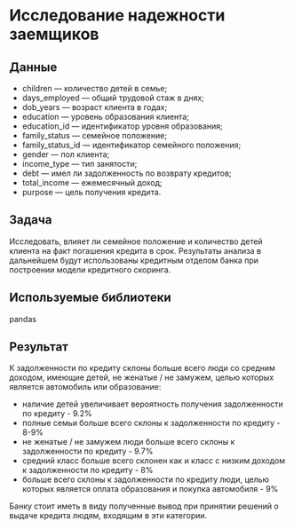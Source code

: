 # Исследование надежности заемщиков

## Данные

- children — количество детей в семье;
- days_employed — общий трудовой стаж в днях;
- dob_years — возраст клиента в годах;
- education — уровень образования клиента;
- education_id — идентификатор уровня образования;
- family_status — семейное положение;
- family_status_id — идентификатор семейного положения;
- gender — пол клиента;
- income_type — тип занятости;
- debt — имел ли задолженность по возврату кредитов;
- total_income — ежемесячный доход;
- purpose — цель получения кредита.

## Задача
Исследовать, влияет ли семейное положение и количество детей клиента на факт погашения кредита в срок. Результаты анализа в дальнейшем будут использованы кредитным отделом банка при построении модели кредитного скоринга.

## Используемые библиотеки
pandas

## Результат
К задолженности по кредиту склоны больше всего люди со средним доходом, имеющие детей, не женатые / не замужем, целью которых является автомобиль или образование:
- наличие детей увеличивает вероятность получения задолженности по кредиту - 9.2%
- полные семьи больше всего склоны к задолженности по кредиту - 8-9%
- не женатые / не замужем люди больше всего склоны к задолженности по кредиту - 9.7%
- средний класс больше всего склонен как и класс с низким доходом к задолженности по кредиту - 8%
- больше всего склоны к задолженности по кредиту люди, целью которых является оплата образования и покупка автомобиля - 9%

Банку стоит иметь в виду полученные вывод при принятии решений о выдаче кредита людям, входящим в эти категории.
